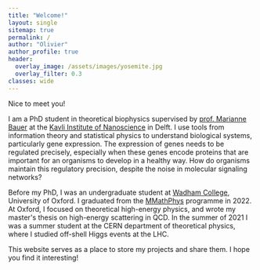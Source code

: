 ```yaml
---
title: "Welcome!"
layout: single
sitemap: true
permalink: /
author: "Olivier"
author_profile: true
header:
  overlay_image: /assets/images/yosemite.jpg
  overlay_filter: 0.3
classes: wide
---
```

Nice to meet you!

I am a PhD student in theoretical biophysics supervised by [prof. Marianne Bauer](https://sites.google.com/view/bauergroup/home) at the [Kavli Institute of Nanoscience](https://kavli.tudelft.nl) in Delft. I use tools from information theory and statistical physics to understand biological systems, particularly gene expression. The expression of genes needs to be regulated precisely, especially when these genes encode proteins that are important for an organisms to develop in a healthy way. How do organisms maintain this regulatory precision, despite the noise in molecular signaling networks?  

Before my PhD, I was an undergraduate student at [Wadham College](https://www.wadham.ox.ac.uk), University of Oxford. I graduated from the [MMathPhys](https://mmathphys.physics.ox.ac.uk) programme in 2022. At Oxford, I focused on theoretical high-energy physics, and wrote my master's thesis on high-energy scattering in QCD. In the summer of 2021 I was a summer student at the CERN department of theoretical physics, where I studied off-shell Higgs events at the LHC. 

This website serves as a place to store my projects and share them. I hope you find it interesting! 
